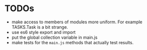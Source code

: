 # TODOs

-	make access to members of modules more uniform. For example TASKS.Task is a bit strange.
- 	use es6 style export and import
-  put the global collection variable in main.js
-	make tests for the `main.js` methods that actually test results.


